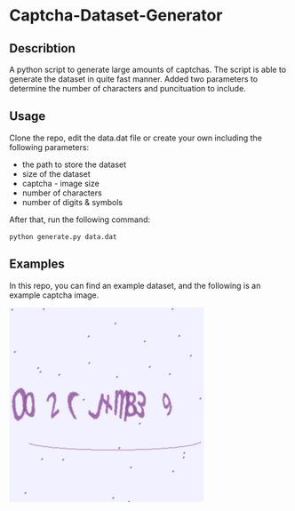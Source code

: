 # Captcha-Dataset-Generator

## Describtion 

A python script to generate large amounts of captchas. The script is able to generate the dataset 
in quite fast manner. Added two parameters to determine the number of characters and puncituation to include. 

## Usage 

Clone the repo, edit the data.dat file or create your own including the following parameters:

* the path to store the dataset 
* size of the dataset
* captcha - image size 
* number of characters 
* number of digits & symbols

After that, run the following command: 

```
python generate.py data.dat 
```
 
## Examples 
In this repo, you can find an example dataset, and the following is an example captcha image.

![Captcha Example](https://github.com/AhmedFakhry47/Captcha-Dataset/blob/main/data/002Jm839.png)
